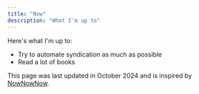 ```yaml
---
title: "Now"
description: "What I'm up to"
---
```


Here's what I'm up to:

* Try to automate syndication as much as possible
* Read a lot of books

This page was last updated in October 2024 and is inspired by [NowNowNow](https://nownownow.com).
